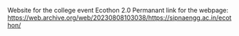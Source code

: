 Website for the college event Ecothon 2.0
Permanant link for the webpage: https://web.archive.org/web/20230808103038/https://sipnaengg.ac.in/ecothon/
